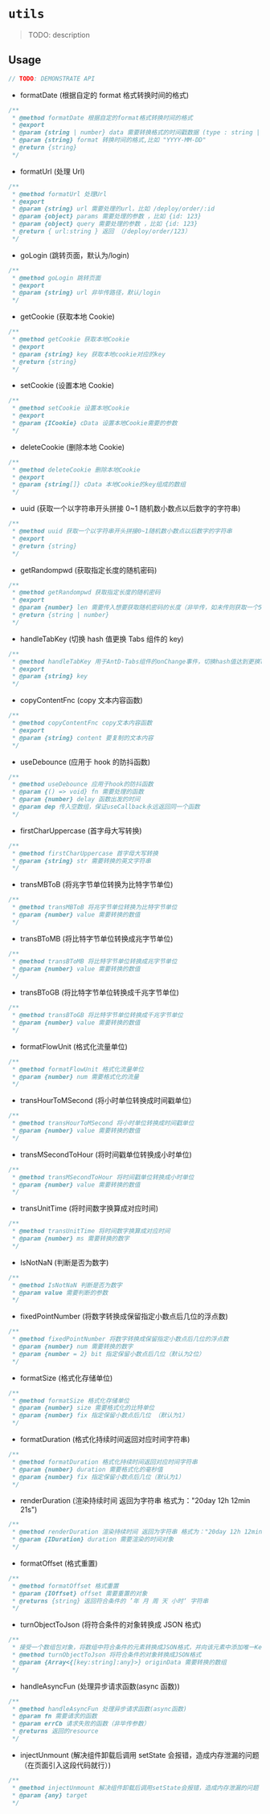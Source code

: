 # `utils`

> TODO: description

## Usage

```typescript
// TODO: DEMONSTRATE API
```

- formatDate (根据自定的 format 格式转换时间的格式)

```typescript
/**
 * @method formatDate 根据自定的format格式转换时间的格式
 * @export
 * @param {string | number} data 需要转换格式的时间戳数据 (type : string | number)
 * @param {string} format 转换时间的格式,比如 "YYYY-MM-DD"
 * @return {string}
 */
```

- formatUrl (处理 Url)

```typescript
/**
 * @method formatUrl 处理Url
 * @export
 * @param {string} url 需要处理的url，比如 /deploy/order/:id
 * @param {object} params 需要处理的参数 ，比如 {id: 123}
 * @param {object} query 需要处理的参数 ，比如 {id: 123}
 * @return { url:string } 返回 （/deploy/order/123）
 */
```

- goLogin (跳转页面，默认为/login)

```typescript
/**
 * @method goLogin 跳转页面
 * @export
 * @param {string} url 非毕传路径，默认/login
 */
```

- getCookie (获取本地 Cookie)

```typescript
/**
 * @method getCookie 获取本地Cookie
 * @export
 * @param {string} key 获取本地cookie对应的key
 * @return {string}
 */
```

- setCookie (设置本地 Cookie)

```typescript
/**
 * @method setCookie 设置本地Cookie
 * @export
 * @param {ICookie} cData 设置本地Cookie需要的参数
 */
```

- deleteCookie (删除本地 Cookie)

```typescript
/**
 * @method deleteCookie 删除本地Cookie
 * @export
 * @param {string[]} cData 本地Cookie的key组成的数组
 */
```

- uuid (获取一个以字符串开头拼接 0~1 随机数小数点以后数字的字符串)

```typescript
/**
 * @method uuid 获取一个以字符串开头拼接0~1随机数小数点以后数字的字符串
 * @export
 * @return {string}
 */
```

- getRandompwd (获取指定长度的随机密码)

```typescript
/**
 * @method getRandompwd 获取指定长度的随机密码
 * @export
 * @param {number} len 需要传入想要获取随机密码的长度（非毕传，如未传则获取一个5位的随机数）
 * @return {string | number}
 */
```

- handleTabKey (切换 hash 值更换 Tabs 组件的 key)

```typescript
/**
 * @method handleTabKey 用于AntD-Tabs组件的onChange事件，切换hash值达到更换Tabs组件的key
 * @export
 * @param {string} key
 */
```

- copyContentFnc (copy 文本内容函数)

```typescript
/**
 * @method copyContentFnc copy文本内容函数
 * @export
 * @param {string} content 要复制的文本内容
 */
```

- useDebounce (应用于 hook 的防抖函数)

```typescript
/**
 * @method useDebounce 应用于hook的防抖函数
 * @param {() => void} fn 需要处理的函数
 * @param {number} delay 函数出发的时间
 * @param dep 传入空数组，保证useCallback永远返回同一个函数
 */
```

- firstCharUppercase (首字母大写转换)

```typescript
/**
 * @method firstCharUppercase 首字母大写转换
 * @param {string} str 需要转换的英文字符串
 */
```

- transMBToB (将兆字节单位转换为比特字节单位)

```typescript
/**
 * @method transMBToB 将兆字节单位转换为比特字节单位
 * @param {number} value 需要转换的数值
 */
```

- transBToMB (将比特字节单位转换成兆字节单位)

```typescript
/**
 * @method transBToMB 将比特字节单位转换成兆字节单位
 * @param {number} value 需要转换的数值
 */
```

- transBToGB (将比特字节单位转换成千兆字节单位)

```typescript
/**
 * @method transBToGB 将比特字节单位转换成千兆字节单位
 * @param {number} value 需要转换的数值
 */
```

- formatFlowUnit (格式化流量单位)

```typescript
/**
 * @method formatFlowUnit 格式化流量单位
 * @param {number} num 需要格式化的流量
 */
```

- transHourToMSecond (将小时单位转换成时间戳单位)

```typescript
/**
 * @method transHourToMSecond 将小时单位转换成时间戳单位
 * @param {number} value 需要转换的数值
 */
```

- transMSecondToHour (将时间戳单位转换成小时单位)

```typescript
/**
 * @method transMSecondToHour 将时间戳单位转换成小时单位
 * @param {number} value 需要转换的数值
 */
```

- transUnitTime (将时间数字换算成对应时间)

```typescript
/**
 * @method transUnitTime 将时间数字换算成对应时间
 * @param {number} ms 需要转换的数字
 */
```

- IsNotNaN (判断是否为数字)

```typescript
/**
 * @method IsNotNaN 判断是否为数字
 * @param value 需要判断的参数
 */
```

- fixedPointNumber (将数字转换成保留指定小数点后几位的浮点数)

```typescript
/**
 * @method fixedPointNumber 将数字转换成保留指定小数点后几位的浮点数
 * @param {number} num 需要转换的数字
 * @param {number = 2} bit 指定保留小数点后几位（默认为2位）
 */
```

- formatSize (格式化存储单位)

```typescript
/**
 * @method formatSize 格式化存储单位
 * @param {number} size 需要格式化的比特单位
 * @param {number} fix 指定保留小数点后几位 （默认为1）
 */
```

- formatDuration (格式化持续时间返回对应时间字符串)

```typescript
/**
 * @method formatDuration 格式化持续时间返回对应时间字符串
 * @param {number} duration 需要格式化的毫秒值
 * @param {number} fix 指定保留小数点后几位（默认为1）
 */
```

- renderDuration (渲染持续时间 返回为字符串 格式为："20day 12h 12min 21s")

```typescript
/**
 * @method renderDuration 渲染持续时间 返回为字符串 格式为："20day 12h 12min 21s"
 * @param {IDuration} duration 需要渲染的时间对象
 */
```

- formatOffset (格式重置)

```typescript
/**
 * @method formatOffset 格式重置
 * @param {IOffset} offset 需要重置的对象
 * @returns {string} 返回符合条件的 ’年 月 周 天 小时‘ 字符串
 */
```

- turnObjectToJson (将符合条件的对象转换成 JSON 格式)

```typescript
/**
 * 接受一个数组包对象，将数组中符合条件的元素转换成JSON格式，并向该元素中添加唯一Key
 * @method turnObjectToJson 将符合条件的对象转换成JSON格式
 * @param {Array<{[key:string]:any}>} originData 需要转换的数组
 */
```

- handleAsyncFun (处理异步请求函数(async 函数))

```typescript
/**
 * @method handleAsyncFun 处理异步请求函数(async函数)
 * @param fn 需要请求的函数
 * @param errCb 请求失败的函数（非毕传参数）
 * @returns 返回的resource
 */
```

- injectUnmount (解决组件卸载后调用 setState 会报错，造成内存泄漏的问题（在页面引入这段代码就行）)

```typescript
/**
 * @method injectUnmount 解决组件卸载后调用setState会报错，造成内存泄漏的问题（在页面引入这段代码就行）
 * @param {any} target
 */
```

